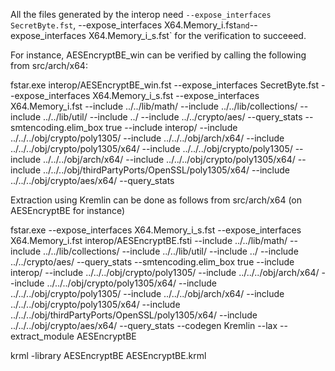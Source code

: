 All the files generated by the interop need `--expose_interfaces SecretByte.fst`, --expose_interfaces X64.Memory_i.fst` and `--expose_interfaces X64.Memory_i_s.fst` for the verification to succeeed.

For instance, AESEncryptBE_win can be verified by calling the following from src/arch/x64:

fstar.exe interop/AESEncryptBE_win.fst --expose_interfaces SecretByte.fst --expose_interfaces X64.Memory_i_s.fst --expose_interfaces X64.Memory_i.fst --include ../../lib/math/ --include ../../lib/collections/ --include ../../lib/util/ --include ../ --include ../../crypto/aes/ --query_stats --smtencoding.elim_box true --include interop/ --include ../../../obj/crypto/poly1305/ --include ../../../obj/arch/x64/ --include ../../../obj/crypto/poly1305/x64/ --include ../../../obj/crypto/poly1305/ --include ../../../obj/arch/x64/ --include ../../../obj/crypto/poly1305/x64/ --include ../../../obj/thirdPartyPorts/OpenSSL/poly1305/x64/ --include ../../../obj/crypto/aes/x64/ --query_stats


Extraction using Kremlin can be done as follows from src/arch/x64 (on AESEncryptBE for instance)

fstar.exe --expose_interfaces X64.Memory_i_s.fst --expose_interfaces X64.Memory_i.fst interop/AESEncryptBE.fsti --include ../../lib/math/ --include ../../lib/collections/ --include ../../lib/util/ --include ../ --include ../../crypto/aes/ --query_stats --smtencoding.elim_box true --include interop/ --include ../../../obj/crypto/poly1305/ --include ../../../obj/arch/x64/ --include ../../../obj/crypto/poly1305/x64/ --include ../../../obj/crypto/poly1305/ --include ../../../obj/arch/x64/ --include ../../../obj/crypto/poly1305/x64/ --include ../../../obj/thirdPartyPorts/OpenSSL/poly1305/x64/ --include ../../../obj/crypto/aes/x64/ --query_stats --codegen Kremlin --lax --extract_module AESEncryptBE

krml -library AESEncryptBE AESEncryptBE.krml

